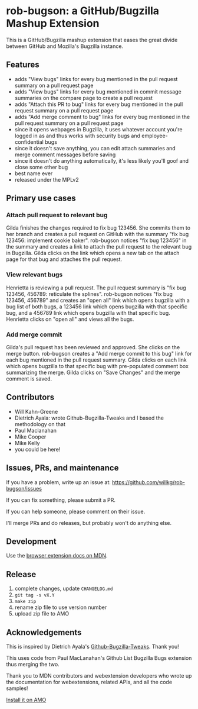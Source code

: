 # rob-bugson: a GitHub/Bugzilla Mashup Extension

This is a GitHub/Bugzilla mashup extension that eases the great divide between
GitHub and Mozilla's Bugzilla instance.


## Features

* adds "View bugs" links for every bug mentioned in the pull request summary
  on a pull request page
* adds "View bugs" links for every bug mentioned in commit message summaries
  on the compare page to create a pull request
* adds "Attach this PR to bug" links for every bug mentioned in the pull
  request summary on a pull request page
* adds "Add merge comment to bug" links for every bug mentioned in the
  pull request summary on a pull request page
* since it opens webpages in Bugzilla, it uses whatever account you're
  logged in as and thus works with security bugs and employee-confidential
  bugs
* since it doesn't save anything, you can edit attach summaries and
  merge comment messages before saving
* since it doesn't do anything automatically, it's less likely you'll
  goof and close some other bug
* best name ever
* released under the MPLv2


## Primary use cases

### Attach pull request to relevant bug

Gilda finishes the changes required to fix bug 123456. She commits them
to her branch and creates a pull request on GitHub with the summary
"fix bug 123456: implement cookie baker". rob-bugson notices "fix bug 123456"
in the summary and creates a link to attach the pull request to the
relevant bug in Bugzilla. Gilda clicks on the link which opens a new
tab on the attach page for that bug and attaches the pull request.

### View relevant bugs

Henrietta is reviewing a pull request. The pull request summary is
"fix bug 123456, 456789: reticulate the splines". rob-bugson notices
"fix bug 123456, 456789" and creates an "open all" link which opens
bugzilla with a bug list of both bugs, a 123456 link which opens
bugzilla with that specific bug, and a 456789 link which opens
bugzilla with that specific bug. Henrietta clicks on "open all"
and views all the bugs.

### Add merge commit

Gilda's pull request has been reviewed and approved. She clicks on
the merge button. rob-bugson creates a "Add merge commit to this
bug" link for each bug mentioned in the pull request summary.
Gilda clicks on each link which opens bugzilla to that specific
bug with pre-populated comment box summarizing the merge. Gilda clicks
on "Save Changes" and the merge comment is saved.


## Contributors

* Will Kahn-Greene
* Dietrich Ayala: wrote Github-Bugzilla-Tweaks and I based the methodology
  on that
* Paul Maclanahan
* Mike Cooper
* Mike Kelly
* you could be here!


## Issues, PRs, and maintenance

If you have a problem, write up an issue at:
https://github.com/willkg/rob-bugson/issues

If you can fix something, please submit a PR.

If you can help someone, please comment on their issue.

I'll merge PRs and do releases, but probably won't do anything else.


## Development

Use the
[browser extension docs on MDN](https://developer.mozilla.org/en-US/docs/Mozilla/Add-ons/WebExtensions).


## Release

1. complete changes, update `CHANGELOG.md`
2. `git tag -s vX.Y`
3. `make zip`
4. rename zip file to use version number
5. upload zip file to AMO


## Acknowledgements

This is inspired by Dietrich Ayala's
[Github-Bugzilla-Tweaks](https://github.com/autonome/Github-Bugzilla-Tweaks).
Thank you!

This uses code from Paul MacLanahan's Github List Bugzilla Bugs extension
thus merging the two.

Thank you to MDN contributors and webextension developers who wrote up the
documentation for webextensions, related APIs, and all the code samples!

[Install it on AMO](https://addons.mozilla.org/en-US/firefox/addon/rob-bugson/)
